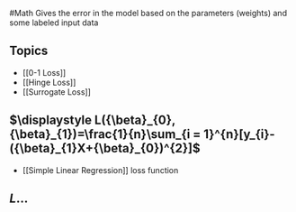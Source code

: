 #Math 
Gives the error in the model based on the parameters (weights) and some labeled input data
## Topics
* [[0-1 Loss]]
* [[Hinge Loss]]
* [[Surrogate Loss]]
## $\displaystyle L({\beta}_{0},{\beta}_{1})=\frac{1}{n}\sum_{i = 1}^{n}[y_{i}-({\beta}_{1}X+{\beta}_{0})^{2}]$
* [[Simple Linear Regression]] loss function
## $\displaystyle L\ldots$
